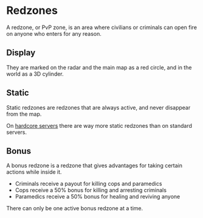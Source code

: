 # Redzones
A redzone, or PvP zone, is an area where civilians or criminals can open fire on anyone who enters for any reason.

## Display
They are marked on the radar and the main map as a red circle, and in the world as a 3D cylinder.

## Static
Static redzones are redzones that are always active, and never disappear from the map. 

On [hardcore servers](/wiki/hardcore) there are way more static redzones than on standard servers.

## Bonus
A bonus redzone is a redzone that gives advantages for taking certain actions while inside it.

- Criminals receive a payout for killing cops and paramedics
- Cops receive a 50% bonus for killing and arresting criminals
- Paramedics receive a 50% bonus for healing and reviving anyone

There can only be one active bonus redzone at a time.